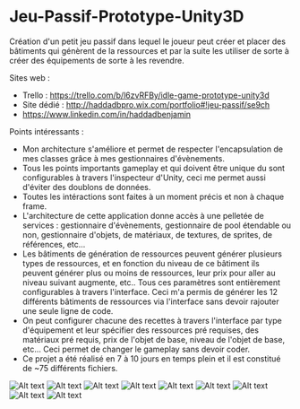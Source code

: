 # Jeu-Passif-Prototype-Unity3D
Création d'un petit jeu passif dans lequel le joueur peut créer et placer des bâtiments qui génèrent de la ressources et par la suite les utiliser de sorte à créer des équipements de sorte à les revendre.

Sites web :
- Trello : https://trello.com/b/l6zvRFBy/idle-game-prototype-unity3d
- Site dédié : http://haddadbpro.wix.com/portfolio#!jeu-passif/se9ch
- https://www.linkedin.com/in/haddadbenjamin

Points intéressants :
- Mon architecture s'améliore et permet de respecter l'encapsulation de mes classes grâce à mes gestionnaires d'évènements.
- Tous les points importants gameplay et qui doivent être unique du  sont configurables à travers l'inspecteur d'Unity, ceci me permet aussi d'éviter des doublons de données.
- Toutes les intéractions sont faites à un moment précis et non à chaque frame.
- L'architecture de cette application donne accès à une pelletée de services : gestionnaire d'évènements, gestionnaire de pool étendable ou non, gestionnaire d'objets, de matériaux, de textures, de sprites, de références, etc...
- Les bâtiments de génération de ressources peuvent générer plusieurs types de ressources, et en fonction du niveau de ce bâtiment ils peuvent générer plus ou moins de ressources, leur prix pour aller au niveau suivant augmente, etc.. Tous ces paramètres sont entièrement configurables à travers l'interface. Ceci m'a permis de générer les 12 différents bâtiments de ressources via l'interface sans devoir rajouter une seule ligne de code.
- On peut configurer chacune des recettes à travers l'interface par type d'équipement et leur spécifier des ressources pré requises, des matériaux pré requis, prix de l'objet de base, niveau de l'objet de base, etc... Ceci permet de changer le gameplay sans devoir coder.
- Ce projet a été réalisé en 7 à 10 jours en temps plein et il est constitué de ~75 différents fichiers.

![Alt text](http://i.imgur.com/WqNXcOJ.jpg "Menu de création de bâtiment qui génère de la ressource puis placement de ce bâtiment.")
![Alt text](http://i.imgur.com/U7lpP7W.jpg "Menu de création d'équipement, on peut sélectionner le filtre que l'on souhaite et configurer entièrement la partie recette ainsi que la configuration des objets qu'il génère.")
![Alt text](http://i.imgur.com/V8JBkZ0.jpg "Boutons d'intéractions d'un bâtiment.")
![Alt text](http://i.imgur.com/2OX9oRM.jpg "Boutons permettant de naviguer sur les menus de construction d'équipements et de création de bâtiment générant des ressources.")
![Alt text](http://i.imgur.com/ffKkgYI.jpg "Architecture du jeu. (~75 fichiers en 7-10 jours en temps plein)")
![Alt text](http://i.imgur.com/zx10bbK.jpg "Configuration des bâtiments générant des ressources.")
![Alt text](http://i.imgur.com/Znyq5tb.jpg "Configuration des recettes ainsi que des objets générer, les données qui peuvent changées ne peuvent pas être modifiées d'ici cette interface. (ceci me permet d'éviter des doublons de données).")
![Alt text](http://i.imgur.com/2fiBgcz.jpg "Présentation d'une partie des services de cette application.")
![Alt text](http://i.imgur.com/GDUWymp.jpg "Animations de mes menus.")
